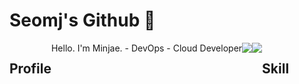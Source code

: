 # Seomj's Github 👋 
<div style="display:flex; flex-direction:row;">

<!--
[![seomj's GitHub stats](https://github-readme-stats.vercel.app/api?username=seomj)](https://github.com/anuraghazra/github-readme-stats)
-->

  ## Profile
  <div style="display:flex; flex-direction:row;">
    Hello. I'm Minjae.
    - DevOps
    - Cloud Developer
    <a href="https://seomj74.tistory.com/">
      <img src="https://img.shields.io/badge/Tistory-000000?style=for-the-badge&logo=Tistory&logoColor=White">
    </a>
    <a href="https://seomj74.tistory.com/">
        <img src="https://img.shields.io/badge/Notion-000000?style=for-the-badge&logo=Notion&logoColor=white"> 
    </a>
  </div><br>

  ## Skill
  

<!--
**seomj/seomj** is a ✨ _special_ ✨ repository because its `README.md` (this file) appears on your GitHub profile.

Here are some ideas to get you started:

- 🔭 I’m currently working on ...
- 🌱 I’m currently learning ...
- 👯 I’m looking to collaborate on ...
- 🤔 I’m looking for help with ...
- 💬 Ask me about ...
- 📫 How to reach me: ...
- 😄 Pronouns: ...
- ⚡ Fun fact: ...
-->
